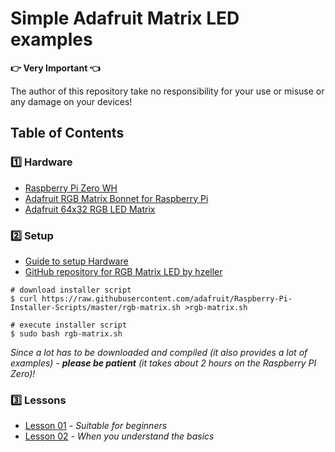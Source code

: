 # Simple Adafruit Matrix LED examples

**:point_right: Very Important :point_left:**

The author of this repository take no responsibility for your use or misuse or any damage on your devices!

## Table of Contents

### **:one: Hardware**
- [Raspberry Pi Zero WH ](https://www.adafruit.com/product/3708)
- [Adafruit RGB Matrix Bonnet for Raspberry Pi](https://www.adafruit.com/product/3211)
- [Adafruit 64x32 RGB LED Matrix](https://www.adafruit.com/?q=64x32+RGB+LED+Matrix&sort=BestMatch)

### **:two: Setup**
- [Guide to setup Hardware](https://learn.adafruit.com/adafruit-rgb-matrix-bonnet-for-raspberry-pi)
- [GitHub repository for RGB Matrix LED by hzeller](https://github.com/hzeller/rpi-rgb-led-matrix)

```shell
# download installer script
$ curl https://raw.githubusercontent.com/adafruit/Raspberry-Pi-Installer-Scripts/master/rgb-matrix.sh >rgb-matrix.sh

# execute installer script
$ sudo bash rgb-matrix.sh
```

*Since a lot has to be downloaded and compiled (it also provides a lot of examples) - **please be patient** (it takes about 2 hours on the Raspberry PI Zero)!*

### **:three: Lessons**
- [Lesson 01](./Lesson_01/) - *Suitable for beginners*
- [Lesson 02](./Lesson_02/) - *When you understand the basics*
